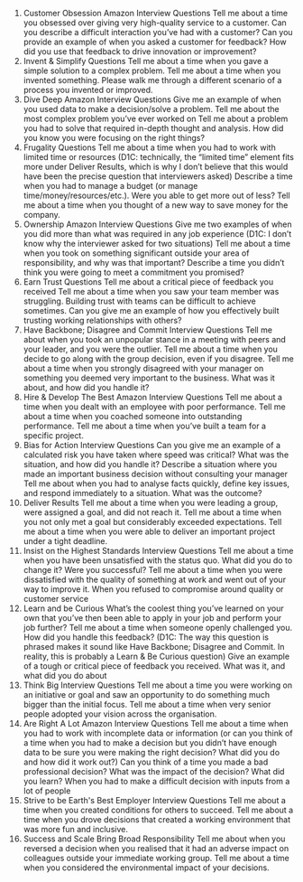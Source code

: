 1. Customer Obsession Amazon Interview Questions
Tell me about a time you obsessed over giving very high-quality service to a customer.
Can you describe a difficult interaction you’ve had with a customer?
Can you provide an example of when you asked a customer for feedback? How did you use that feedback to drive innovation or improvement?
2. Invent & Simplify Questions
Tell me about a time when you gave a simple solution to a complex problem.
Tell me about a time when you invented something.
Please walk me through a different scenario of a process you invented or improved.
3. Dive Deep Amazon Interview Questions
Give me an example of when you used data to make a decision/solve a problem.
Tell me about the most complex problem you’ve ever worked on
Tell me about a problem you had to solve that required in-depth thought and analysis. How did you know you were focusing on the right things?
4. Frugality Questions
Tell me about a time when you had to work with limited time or resources (D1C: technically, the “limited time” element fits more under Deliver Results, which is why I don’t believe that this would have been the precise question that interviewers asked)
Describe a time when you had to manage a budget (or manage time/money/resources/etc.). Were you able to get more out of less?
Tell me about a time when you thought of a new way to save money for the company.
5. Ownership Amazon Interview Questions
Give me two examples of when you did more than what was required in any job experience (D1C: I don’t know why the interviewer asked for two situations)
Tell me about a time when you took on something significant outside your area of responsibility, and why was that important?
Describe a time you didn’t think you were going to meet a commitment you promised?
6. Earn Trust Questions
Tell me about a critical piece of feedback you received
Tell me about a time when you saw your team member was struggling.
Building trust with teams can be difficult to achieve sometimes. Can you give me an example of how you effectively built trusting working relationships with others?
7. Have Backbone; Disagree and Commit Interview Questions
Tell me about when you took an unpopular stance in a meeting with peers and your leader, and you were the outlier.
Tell me about a time when you decide to go along with the group decision, even if you disagree.
Tell me about a time when you strongly disagreed with your manager on something you deemed very important to the business. What was it about, and how did you handle it?
8. Hire & Develop The Best Amazon Interview Questions
Tell me about a time when you dealt with an employee with poor performance.
Tell me about a time when you coached someone into outstanding performance.
Tell me about a time when you’ve built a team for a specific project.
9. Bias for Action Interview Questions
Can you give me an example of a calculated risk you have taken where speed was critical? What was the situation, and how did you handle it?
Describe a situation where you made an important business decision without consulting your manager
Tell me about when you had to analyse facts quickly, define key issues, and respond immediately to a situation. What was the outcome?
10. Deliver Results
Tell me about a time when you were leading a group, were assigned a goal, and did not reach it.
Tell me about a time when you not only met a goal but considerably exceeded expectations.
Tell me about a time when you were able to deliver an important project under a tight deadline.
11. Insist on the Highest Standards Interview Questions
Tell me about a time when you have been unsatisfied with the status quo. What did you do to change it? Were you successful?
Tell me about a time when you were dissatisfied with the quality of something at work and went out of your way to improve it.
When you refused to compromise around quality or customer service
12. Learn and be Curious
What’s the coolest thing you’ve learned on your own that you’ve then been able to apply in your job and perform your job further?
Tell me about a time when someone openly challenged you. How did you handle this feedback? (D1C: The way this question is phrased makes it sound like Have Backbone; Disagree and Commit. In reality, this is probably a Learn & Be Curious question)
Give an example of a tough or critical piece of feedback you received. What was it, and what did you do about
13. Think Big Interview Questions
Tell me about a time you were working on an initiative or goal and saw an opportunity to do something much bigger than the initial focus.
Tell me about a time when very senior people adopted your vision across the organisation.
14. Are Right A Lot Amazon Interview Questions
Tell me about a time when you had to work with incomplete data or information (or can you think of a time when you had to make a decision but you didn’t have enough data to be sure you were making the right decision? What did you do and how did it work out?)
Can you think of a time you made a bad professional decision? What was the impact of the decision? What did you learn?
When you had to make a difficult decision with inputs from a lot of people
15. Strive to be Earth's Best Employer Interview Questions
Tell me about a time when you created conditions for others to succeed.
Tell me about a time when you drove decisions that created a working environment that was more fun and inclusive.
16. Success and Scale Bring Broad Responsibility
Tell me about when you reversed a decision when you realised that it had an adverse impact on colleagues outside your immediate working group.
Tell me about a time when you considered the environmental impact of your decisions.